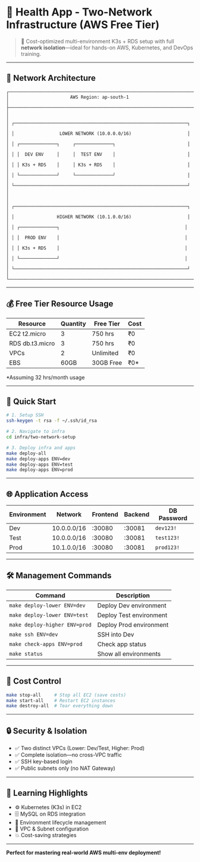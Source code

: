 # 🏥 Health App - Two-Network Infrastructure (AWS Free Tier)

> 🚀 Cost-optimized multi-environment K3s + RDS setup with full **network isolation**—ideal for hands-on AWS, Kubernetes, and DevOps training.

---

## 🧱 Network Architecture

```
┌───────────────────────────────────────────────────────────────────────┐
│                       AWS Region: ap-south-1                          │
├───────────────────────────────────────────────────────────────────────┤
│                                                                       │
│ ┌─────────────────────────────────────────────────────────────────┐   │
│ │                 LOWER NETWORK (10.0.0.0/16)                     │   │
│ │ ┌──────────────┐     ┌──────────────┐                           │   │
│ │ │  DEV ENV     │     │  TEST ENV    │                           │   │
│ │ │ K3s + RDS    │     │ K3s + RDS    │                           │   │
│ │ └──────────────┘     └──────────────┘                           │   │
│ └─────────────────────────────────────────────────────────────────┘   │
│                                                                       │
│ ┌─────────────────────────────────────────────────────────────────┐   │
│ │                HIGHER NETWORK (10.1.0.0/16)                     │   │
│ │ ┌──────────────┐                                               │   │
│ │ │  PROD ENV    │                                               │   │
│ │ │ K3s + RDS    │                                               │   │
│ │ └──────────────┘                                               │   │
│ └─────────────────────────────────────────────────────────────────┘   │
└───────────────────────────────────────────────────────────────────────┘
```

---

## 💰 Free Tier Resource Usage

| Resource        | Quantity | Free Tier | Cost |
|----------------|----------|-----------|------|
| EC2 t2.micro    | 3        | 750 hrs   | ₹0   |
| RDS db.t3.micro | 3        | 750 hrs   | ₹0   |
| VPCs            | 2        | Unlimited | ₹0   |
| EBS             | 60GB     | 30GB Free | ₹0\* |

\*Assuming 32 hrs/month usage

---

## 🚀 Quick Start

```bash
# 1. Setup SSH
ssh-keygen -t rsa -f ~/.ssh/id_rsa

# 2. Navigate to infra
cd infra/two-network-setup

# 3. Deploy infra and apps
make deploy-all
make deploy-apps ENV=dev
make deploy-apps ENV=test
make deploy-apps ENV=prod
```

---

## 🌐 Application Access

| Environment | Network       | Frontend         | Backend          | DB Password |
|-------------|---------------|------------------|------------------|-------------|
| Dev         | 10.0.0.0/16   | :30080           | :30081           | `dev123!`   |
| Test        | 10.0.0.0/16   | :30080           | :30081           | `test123!`  |
| Prod        | 10.1.0.0/16   | :30080           | :30081           | `prod123!`  |

---

## 🛠️ Management Commands

| Command | Description |
|--------|-------------|
| `make deploy-lower ENV=dev` | Deploy Dev environment |
| `make deploy-lower ENV=test` | Deploy Test environment |
| `make deploy-higher ENV=prod` | Deploy Prod environment |
| `make ssh ENV=dev` | SSH into Dev |
| `make check-apps ENV=prod` | Check app status |
| `make status` | Show all environments |

---

## 💸 Cost Control

```bash
make stop-all     # Stop all EC2 (save costs)
make start-all    # Restart EC2 instances
make destroy-all  # Tear everything down
```

---

## 🔒 Security & Isolation

- ✅ Two distinct VPCs (Lower: Dev/Test, Higher: Prod)
- ✅ Complete isolation—no cross-VPC traffic
- ✅ SSH key-based login
- ✅ Public subnets only (no NAT Gateway)

---

## 🧪 Learning Highlights

- ⚙️ Kubernetes (K3s) in EC2
- 🗄️ MySQL on RDS integration
- 🔁 Environment lifecycle management
- 🔐 VPC & Subnet configuration
- 💥 Cost-saving strategies

---

**Perfect for mastering real-world AWS multi-env deployment!**
